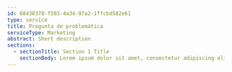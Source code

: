 ```yaml
---
id: 68430378-f503-4a34-97a2-1ffcbd582e61
type: service
title: Pregunta de problemática
serviceType: Marketing
abstract: Short description 
sections:
  - sectionTitle: Section 1 Title
    sectionBody: Lorem ipsum dolor sit amet, consectetur adipiscing elit, sed do eiusmod tempor incididunt.
---
```

